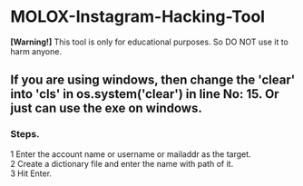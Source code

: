 # MOLOX-Instagram-Hacking-Tool
<b>[Warning!]</b> This tool is only for educational purposes. So DO NOT use it to harm anyone.

<h2>If you are using windows, then change the 'clear' into 'cls' in os.system('clear') in line No: 15. Or just can use the exe on windows.</h2>

<h3>Steps.</h3>

1 Enter the account name or username or mailaddr as the target.<br>
2 Create a dictionary file and enter the name with path of it.<br>
3 Hit Enter.
